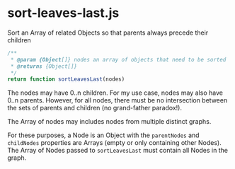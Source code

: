 # sort-leaves-last.js

Sort an Array of related Objects so that parents always precede their
children

```javascript
/**
 * @param {Object[]} nodes an array of objects that need to be sorted
 * @returns {Object[]}
 */
return function sortLeavesLast(nodes)
```

The nodes may have 0..n children. For my use case, nodes may also have
0..n parents. However, for all nodes, there must be no intersection
between the sets of parents and children (no grand-father paradox!).

The Array of nodes may includes nodes from multiple distinct graphs.

For these purposes, a Node is an Object with the `parentNodes` and
`childNodes` properties are Arrays (empty or only containing other
Nodes). The Array of Nodes passed to `sortLeavesLast` must contain all
Nodes in the graph.
